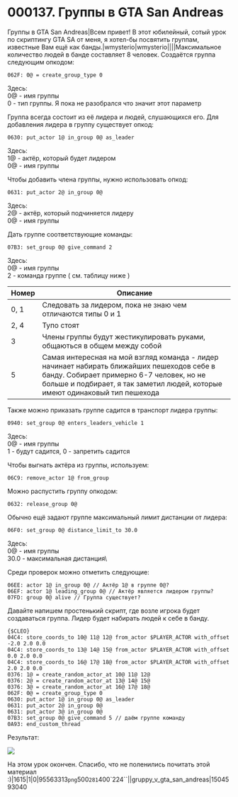 # 000137. Группы в GTA San Andreas

Группы в GTA San Andreas|Всем привет! В этот юбилейный, сотый урок по скриптингу GTA SA от меня, я хотел-бы посвятить группам, известные Вам ещё как банды.|wmysterio|wmysterio||||Максимальное количество людей в банде составляет 8 человек. Создаётся группа следующим опкодом:

```
062F: 0@ = create_group_type 0
```

Здесь:\
0@ - имя группы\
0 - тип группы. Я пока не разобрался что значит этот параметр

Группа всегда состоит из её лидера и людей, слушающихся его. Для добавления лидера в группу существует опкод:

```
0630: put_actor 1@ in_group 0@ as_leader
```

Здесь:\
1@ - актёр, который будет лидером\
0@ - имя группы

Чтобы добавить члена группы, нужно использовать опкод:

```
0631: put_actor 2@ in_group 0@
```

Здесь:\
2@ - актёр, который подчиняется лидеру\
0@ - имя группы

Дать группе соответствующие команды:

```
07B3: set_group 0@ give_command 2
```

Здесь:\
0@ - имя группы\
2 - команда группе ( см. таблицу ниже )

| Номер | Описание                                                                                                                                                                                                               |
| ----- | ---------------------------------------------------------------------------------------------------------------------------------------------------------------------------------------------------------------------- |
| 0, 1  | Следовать за лидером, пока не знаю чем отличаются типы 0 и 1                                                                                                                                                           |
| 2, 4  | Тупо стоят                                                                                                                                                                                                             |
| 3     | Члены группы будут жестикулировать руками, общаються в общем между собой                                                                                                                                               |
| 5     | Самая интересная на мой взгляд команда - лидер начинает набирать ближайших пешеходов себе в банду. Собирает примерно 6-7 человек, но не больше и подбирает, я так заметил людей, которые имеют одинаковый тип пешехода |

Также можно приказать группе садится в транспорт лидера группы:

```
0940: set_group 0@ enters_leaders_vehicle 1
```

Здесь:\
0@ - имя группы\
1 - будут садится, 0 - запретить садится

Чтобы выгнать актёра из группы, используем:

```
06C9: remove_actor 1@ from_group
```

Можно распустить группу опкодом:

```
0632: release_group 0@
```

Обычно ещё задают группе максимальный лимит дистанции от лидера:

```
06F0: set_group 0@ distance_limit_to 30.0
```

Здесь:\
0@ - имя группы\
30.0 - максимальная дистанция\


Среди проверок можно отметить следующие:

```
06EE: actor 1@ in_group 0@ // Актёр 1@ в группе 0@?
06EF: actor 1@ leading_group 0@ // Актёр является лидером группы?
07FD: group 0@ alive // Группа существует?
```

Давайте напишем простенький скрипт, где возле игрока будет создаваться группа. Лидер будет набирать людей к себе в банду.

```
{$CLEO}
04C4: store_coords_to 10@ 11@ 12@ from_actor $PLAYER_ACTOR with_offset -2.0 2.0 0.0
04C4: store_coords_to 13@ 14@ 15@ from_actor $PLAYER_ACTOR with_offset 0.0 2.0 0.0
04C4: store_coords_to 16@ 17@ 18@ from_actor $PLAYER_ACTOR with_offset 2.0 2.0 0.0
0376: 1@ = create_random_actor_at 10@ 11@ 12@
0376: 2@ = create_random_actor_at 13@ 14@ 15@
0376: 3@ = create_random_actor_at 16@ 17@ 18@
062F: 0@ = create_group_type 0
0630: put_actor 1@ in_group 0@ as_leader
0631: put_actor 2@ in_group 0@
0631: put_actor 3@ in_group 0@
07B3: set_group 0@ give_command 5 // даём группе команду
0A93: end_custom_thread
```

Результат:

![](https://github.com/wmysterio/scm-scripting-lessons/raw/resources/\_pu/1/95563313.png)

На этом урок окончен. Спасибо, что не поленились почитать этой материал :)|1615|1|0|95563313`png`500`281`400\`224\`\`||gruppy\_v\_gta\_san\_andreas|1504593040
